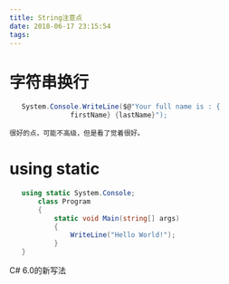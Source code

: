 ```yaml
---
title: String注意点
date: 2018-06-17 23:15:54
tags:
---
```

# 字符串换行
 ``` C#
    System.Console.WriteLine($@"Your full name is : {
                firstName} {lastName}");
 ```
    很好的点，可能不高级，但是看了觉着很好。

# using static
 
 ``` C#
    using static System.Console;
        class Program
        {
            static void Main(string[] args)
            {
                WriteLine("Hello World!");
            }
    }
 ```   
C# 6.0的新写法




